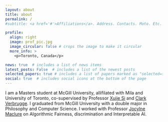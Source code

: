 ```yaml
---
layout: about
title: about
permalink: /
#subtitle: <a href='#'>Affiliations</a>. Address. Contacts. Moto. Etc.

profile:
  align: right
  image: prof_pic.jpg
  image_circular: false # crops the image to make it circular
  more_info: >
    <p>Toronto, Canada</p>

news: true  # includes a list of news items
latest_posts: False  # includes a list of the newest posts
selected_papers: true # includes a list of papers marked as "selected={true}"
social: true  # includes social icons at the bottom of the page
---
```


I am a Masters student at McGill University, allifilated with Mila and University of Toronto, co-supervised by Professor [Xujie Si](https://www.cs.toronto.edu/~six/) and [Clark Verbrugge](https://www.sable.mcgill.ca/~clump/). I graduated from McGill University with a double major in Philosophy and Computer Science. I worked with Professor [Jocylne Maclure](https://www.mcgill.ca/philosophy/jocelyn-maclure) on Algorithmic Fairness, discrimination and Interpretable AI. 